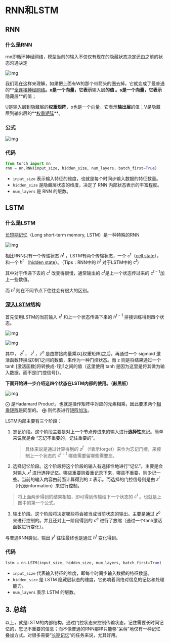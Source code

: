 # RNN和LSTM

## RNN

### 什么是RNN

rnn即循环神经网络，模型当前的输入不仅仅有现在的隐藏状态决定还由之前的状态沟通决定

![img](http://pointerhacker.github.io/imgs/posts/rnn/v2-b0175ebd3419f9a11a3d0d8b00e28675_1440w.jpg)

我们现在这样来理解，如果把上面有W的那个带箭头的圈去掉，它就变成了最普通的**[全连接神经网络](https://zhida.zhihu.com/search?content_id=4526447&content_type=Article&match_order=1&q=全连接神经网络&zhida_source=entity)**。x是一个向量，它表示**输入层**的值 。s是一个向量，它表示**隐藏层**的值；

U是输入层到隐藏层的**权重矩阵**，o也是一个向量，它表示**输出层**的值；V是隐藏层到输出层的**[权重矩阵](https://zhida.zhihu.com/search?content_id=4526447&content_type=Article&match_order=2&q=权重矩阵&zhida_source=entity)**。



### 公式

![img](http://pointerhacker.github.io/imgs/posts/rnn/v2-9524a28210c98ed130644eb3c3002087_1440w.jpg)



### 代码

```python
from torch import nn
rnn = nn.RNN(input_size, hidden_size, num_layers, batch_first=True)
```

- `input_size` 表示输入特征的维度，也就是每个时间步输入数据的特征数量。
- `hidden_size` 是隐藏层状态的维度，决定了 RNN 内部状态表示的丰富程度。
- `num_layers` 是 RNN 的层数。



## LSTM

### 什么是LSTM

[长短期记忆](https://zhida.zhihu.com/search?content_id=5023272&content_type=Article&match_order=1&q=长短期记忆&zhida_source=entity)（Long short-term memory, LSTM）是一种特殊的RNN

![img](http://pointerhacker.github.io/imgs/posts/rnn/v2-e4f9851cad426dfe4ab1c76209546827_1440w.jpg)

相比RNN只有一个传递状态 $h^t$ ，LSTM有两个传输状态，一个 $c^t$（[cell state](https://zhida.zhihu.com/search?content_id=5023272&content_type=Article&match_order=1&q=cell+state&zhida_source=entity)），和一个 $h^t$ （[hidden state](https://zhida.zhihu.com/search?content_id=5023272&content_type=Article&match_order=1&q=hidden+state&zhida_source=entity)）。（Tips：RNN中的 $h^t$ 对于LSTM中的  $c^t$）

其中对于传递下去的  $c^t$ 改变得很慢，通常输出的  $c^t$是上一个状态传过来的  $c^{t-1}$加上一些数值。

而  $h^t$  则在不同节点下往往会有很大的区别。

###  [深入LSTM](https://zhida.zhihu.com/search?content_id=5023272&content_type=Article&match_order=1&q=深入LSTM&zhida_source=entity)结构

首先使用LSTM的当前输入 $x^t$ 和上一个状态传递下来的 $h^{t−1}$ 拼接训练得到四个状态。



![img](http://pointerhacker.github.io/imgs/posts/rnn/v2-15c5eb554f843ec492579c6d87e1497b_1440w.jpg)

![img](http://pointerhacker.github.io/imgs/posts/rnn/v2-d044fd0087e1df5d2a1089b441db9970_1440w.jpg)



其中， $z^f$ ， $z^i$ ，$z^o$ 是由拼接向量乘以[权重矩阵]之后，再通过一个 sigmoid 激活函数转换成0到1之间的数值，来作为一种门控状态。而 z 则是将结果通过一个 tanh [激活函数]将转换成-1到1之间的值（这里使用 tanh 是因为这里是将其做为输入数据，而不是[门控信号]）。

**下面开始进一步介绍这四个状态在LSTM内部的使用。（敲黑板）**

![img](http://pointerhacker.github.io/imgs/posts/rnn/v2-556c74f0e025a47fea05dc0f76ea775d_1440w.jpg)

$\bigodot$ 是Hadamard Product，也就是操作矩阵中对应的元素相乘，因此要求两个[相乘矩阵](https://zhida.zhihu.com/search?content_id=5023272&content_type=Article&match_order=1&q=相乘矩阵&zhida_source=entity)是同型的。 $\bigoplus$ 则代表进行[矩阵加法](https://zhida.zhihu.com/search?content_id=5023272&content_type=Article&match_order=1&q=矩阵加法&zhida_source=entity)。



LSTM内部主要有三个阶段：

1. 忘记阶段。这个阶段主要是对上一个节点传进来的输入进行**选择性**忘记。简单来说就是会 “忘记不重要的，记住重要的”。

   > 具体来说是通过计算得到的 $z^f$ （f表示forget）来作为忘记门控，来控制上一个状态的 $c^{t−1}$ 哪些需要留哪些需要忘。

2. 选择记忆阶段。这个阶段将这个阶段的输入有选择性地进行“记忆”。主要是会对输入 $x^t$ 进行选择记忆。哪些重要则着重记录下来，哪些不重要，则少记一些。当前的输入内容由前面计算得到的 z 表示。而选择的门控信号则是由 $z^i$ （i代表information）来进行控制。

> 将上面两步得到的结果相加，即可得到传输给下一个状态的 $c^t$ 。也就是上图中的第一个公式。

3. 输出阶段。这个阶段将决定哪些将会被当成当前状态的输出。主要是通过 $z^o$ 来进行控制的。并且还对上一阶段得到的 $c^o$ 进行了放缩（通过一个tanh激活函数进行变化）。

与普通RNN类似，输出 $y^t$ 往往最终也是通过 $h^t$ 变化得到。

### 代码

```python
lstm = nn.LSTM(input_size, hidden_size, num_layers, batch_first=True)
```

- `input_size` 代表输入特征的维度，即每个时间步输入数据的特征数量。
- `hidden_size` 是 LSTM 隐藏层状态的维度，它影响着网络对信息的记忆和处理能力。
- `num_layers` 表示 LSTM 的层数。

## 3. 总结

以上，就是LSTM的内部结构。通过门控状态来控制传输状态，记住需要长时间记忆的，忘记不重要的信息；而不像普通的RNN那样只能够“呆萌”地仅有一种记忆叠加方式。对很多需要“[长期记忆](https://zhida.zhihu.com/search?content_id=5023272&content_type=Article&match_order=1&q=长期记忆&zhida_source=entity)”的任务来说，尤其好用。
